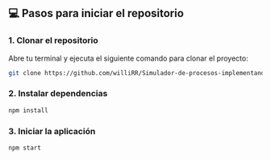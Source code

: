 

## 💻 Pasos para iniciar el repositorio

### 1. Clonar el repositorio

Abre tu terminal y ejecuta el siguiente comando para clonar el proyecto:

```bash
git clone https://github.com/williRR/Simulador-de-procesos-implementando-Algoritmos-de-Planificaci-n

```
### 2. Instalar dependencias
```bash
npm install

```

### 3. Iniciar la aplicación
```bash
npm start

```
